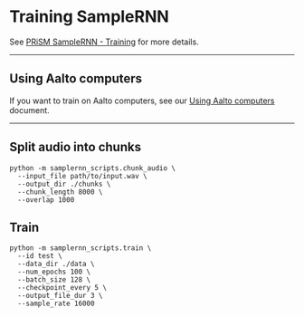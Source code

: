# Training SampleRNN

See [PRiSM SampleRNN - Training](https://github.com/SopiMlab/prism-samplernn#training) for more details.

----

## Using Aalto computers

If you want to train on Aalto computers, see our [Using Aalto computers](../using-aalto-computers.md) document.

----

## Split audio into chunks

```
python -m samplernn_scripts.chunk_audio \
  --input_file path/to/input.wav \
  --output_dir ./chunks \
  --chunk_length 8000 \
  --overlap 1000
```

## Train

```
python -m samplernn_scripts.train \
  --id test \
  --data_dir ./data \
  --num_epochs 100 \
  --batch_size 128 \
  --checkpoint_every 5 \
  --output_file_dur 3 \
  --sample_rate 16000
```